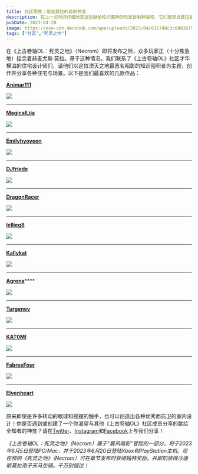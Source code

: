 ```yaml
---
title: 社区聚焦：献给莫拉的自制神龛
description: 花上一点时间仔细欣赏这些献给知识魔神的玩家自制神龛吧，它们是来自莫拉最忠实信徒的奉献。
pubDate: 2023-04-28
image: https://eso-cdn.denohub.com/ape/uploads/2023/04/631748c3c8d838755708dd93e3d8eb9e.png
tags: ["社区","死灵之地"]
---
```


在《上古卷轴OL：死灵之地》（Necrom）即将发布之际，众多玩家正（十分焦急地）挂念着赫麦尤斯·莫拉。基于这种情况，我们联系了《上古卷轴OL》社区才华横溢的住宅设计师们，请他们以这位湮灭之地最恶名昭彰的知识囤积者为主题，创作并分享各种住宅与场景。以下是我们最喜欢的几款作品：

**[Animar111](https://forums.elderscrollsonline.com/en/discussion/comment/7846322/#Comment_7846322)**

![](https://eso-cdn.denohub.com/ape/uploads/2023/04/7e394bcdda34559afa6d980501c8ffec.jpg)

---

**[MagicalLija](https://forums.elderscrollsonline.com/en/discussion/comment/7846526/#Comment_7846526)**

![](https://eso-cdn.denohub.com/ape/uploads/2023/04/4e789514613c5910199b0de043fb71e8.png)

---

**[Emilyhyoyeon](https://forums.elderscrollsonline.com/en/discussion/comment/7849924/#Comment_7849924)**

![](https://eso-cdn.denohub.com/ape/uploads/2023/04/7a5903e0e1fba0ea7e7bb5eec6212acd.png)

---

**[DJfriede](https://forums.elderscrollsonline.com/en/discussion/comment/7846707/#Comment_7846707)**

![](https://eso-cdn.denohub.com/ape/uploads/2023/04/3071a1938ef2b2edad0a07fad3009e01.png)

---

**[DragonRacer](https://forums.elderscrollsonline.com/en/discussion/comment/7846828/#Comment_7846828)**

![](https://eso-cdn.denohub.com/ape/uploads/2023/04/44df7d6ee8dcbb9c87e1e36af8273cf0.jpg)

---

**[lellieg8](https://forums.elderscrollsonline.com/en/discussion/comment/7847348/#Comment_7847348)**

![](https://eso-cdn.denohub.com/ape/uploads/2023/04/edd22adb7ace910398dd20ae14707cbc.png)

---

**[Kallykat](https://forums.elderscrollsonline.com/en/discussion/comment/7847712/#Comment_7847712)**

![](https://eso-cdn.denohub.com/ape/uploads/2023/04/c4ebc3311a3f1a2dd9b71fedf27f05c3.png)

---

[**Agrona**](https://forums.elderscrollsonline.com/en/discussion/comment/7848540/#Comment_7848540)****

![](https://eso-cdn.denohub.com/ape/uploads/2023/04/ec8a4288cfd109a7bdec767d6111d95f.png)

---

**[Turgenev](https://forums.elderscrollsonline.com/en/discussion/comment/7851261/#Comment_7851261)**

![](https://eso-cdn.denohub.com/ape/uploads/2023/04/4407b802281eefbfe46228cd69c95809.png)

---

**[KAT0MI](https://forums.elderscrollsonline.com/en/discussion/comment/7851300/#Comment_7851300)**

![](https://eso-cdn.denohub.com/ape/uploads/2023/04/8c6e17bdfe17586714911bd7b938a458.png)

---

**[FabresFour](https://forums.elderscrollsonline.com/en/discussion/comment/7850263/#Comment_7850263)**

![](https://eso-cdn.denohub.com/ape/uploads/2023/04/ea118cc9e085712af5e77b3d63d448a8.png)

---

**[Elvenheart](https://forums.elderscrollsonline.com/en/discussion/comment/7849959/#Comment_7849959)**

![](https://eso-cdn.denohub.com/ape/uploads/2023/04/fbd8666ad8c9c5fbf59625018da1f109.png)

原来即使是许多转动的眼球和摇摆的触手，也可以创造出各种优秀而前卫的室内设计！你是否遇到或创建了一个你渴望与其他《上古卷轴OL》社区成员分享的献给全知者的神龛？请在[Twitter](https://twitter.com/TESOnline)、[Instagram](https://www.instagram.com/elderscrollsonline/)和[Facebook](https://www.facebook.com/ElderScrollsOnline)上与我们分享！

_《上古卷轴OL：死灵之地》（Necrom）属于“晨风暗影”冒险的一部分，将于2023年6月5日登陆PC/Mac，并于2023年6月20日登陆Xbox和PlayStation主机。现在预购《死灵之地》（Necrom）可在章节发布时获得独特奖励，并即刻获得沙迪斯莫拉孢子天马坐骑。千万别错过！_
